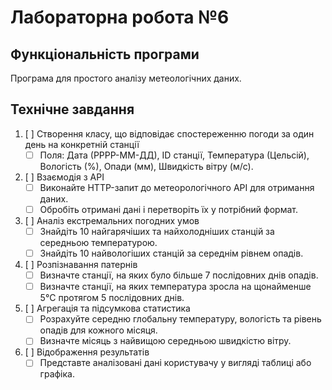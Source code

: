 # Лабораторна робота №6

## Функціональність програми

Програма для простого аналізу метеологічних даних.

## Технічне завдання

1. [ ] Створення класу, що відповідає спостереженню погоди за один день на конкретній станції
   - [ ] Поля: Дата (РРРР-ММ-ДД), ID станції, Температура (Цельсій), Вологість (%), Опади (мм), Швидкість вітру (м/с).
2. [ ] Взаємодія з API
   - [ ] Виконайте HTTP-запит до метеорологічного API для отримання даних.
   - [ ] Обробіть отримані дані і перетворіть їх у потрібний формат.
3. [ ] Аналіз екстремальних погодних умов 
   - [ ] Знайдіть 10 найгарячіших та найхолодніших станцій за середньою температурою.
   - [ ] Знайдіть 10 найвологіших станцій за середнім рівнем опадів.
4. [ ] Розпізнавання патернів
   - [ ] Визначте станції, на яких було більше 7 послідовних днів опадів. 
   - [ ] Визначте станції, на яких температура зросла на щонайменше 5°C протягом 5 послідовних днів.
5. [ ] Агрегація та підсумкова статистика
   - [ ] Розрахуйте середню глобальну температуру, вологість та рівень опадів для кожного місяця. 
   - [ ] Визначте місяць з найвищою середньою швидкістю вітру.
6. [ ] Відображення результатів
   - [ ] Представте аналізовані дані користувачу у вигляді таблиці або графіка.